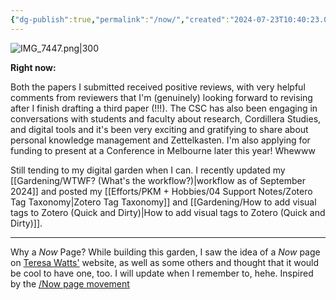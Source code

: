 ```yaml
---
{"dg-publish":true,"permalink":"/now/","created":"2024-07-23T10:40:23.000+08:00","updated":"2024-09-27T13:12:55.000+08:00"}
---
```


![IMG_7447.png|300](/img/user/Extras/IMG_7447.png)

**Right now:**

Both the papers I submitted received positive reviews, with very helpful comments from reviewers that I'm (genuinely) looking forward to revising after I finish drafting a third paper (!!!). The CSC has also been engaging in conversations with students and faculty about research, Cordillera Studies, and digital tools and it's been very exciting and gratifying to share about personal knowledge management and Zettelkasten. I'm also applying for funding to present at a Conference in Melbourne later this year! Whewww

Still tending to my digital garden when I can. I recently updated my [[Gardening/WTWF? (What's the workflow?)\|workflow as of September 2024]] and posted my [[Efforts/PKM + Hobbies/04 Support Notes/Zotero Tag Taxonomy\|Zotero Tag Taxonomy]] and [[Gardening/How to add visual tags to Zotero (Quick and Dirty)\|How to add visual tags to Zotero (Quick and Dirty)]].

---
Why a *Now* Page? While building this garden, I saw the idea of a *Now* page on [Teresa Watts'](https://teresawatts.com/) website, as well as some others and thought that it would be cool to have one, too. I will update when I remember to, hehe. Inspired by the [/Now page movement](https://nownownow.com/about)